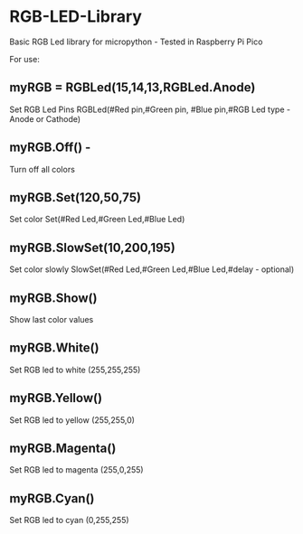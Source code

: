 # RGB-LED-Library
Basic RGB Led library for micropython - Tested in Raspberry Pi Pico

For use:


myRGB = RGBLed(15,14,13,RGBLed.Anode) 
-----
Set RGB Led Pins RGBLed(#Red pin,#Green pin, #Blue pin,#RGB Led type -Anode or Cathode)

myRGB.Off() -    
----
Turn off all colors

myRGB.Set(120,50,75) 
----
Set color Set(#Red Led,#Green Led,#Blue Led)

myRGB.SlowSet(10,200,195)     
----
Set color slowly SlowSet(#Red Led,#Green Led,#Blue Led,#delay - optional)

myRGB.Show()                    
----
Show last color values

myRGB.White()        
----
Set RGB led to white (255,255,255)

myRGB.Yellow()        
----
Set RGB led to yellow (255,255,0)

myRGB.Magenta()         
----
Set RGB led to magenta (255,0,255)

myRGB.Cyan()               
----
Set RGB led to cyan (0,255,255)  


